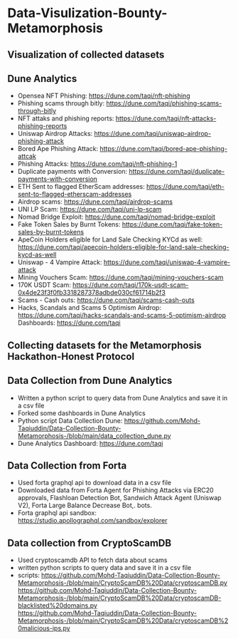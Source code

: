 # Data-Visulization-Bounty-Metamorphosis

## Visualization of collected datasets

## Dune Analytics
- Opensea NFT Phishing: https://dune.com/taqi/nft-phishing
- Phishing scams through bitly: https://dune.com/taqi/phishing-scams-through-bitly
- NFT attaks and phishing reports: https://dune.com/taqi/nft-attacks-phishing-reports
- Uniswap Airdrop Attacks: https://dune.com/taqi/uniswap-airdrop-phishing-attack
- Bored Ape Phishing Attack: https://dune.com/taqi/bored-ape-phishing-attcak
- Phishing Attacks: https://dune.com/taqi/nft-phishing-1
- Duplicate payments with Conversion: https://dune.com/taqi/duplicate-payments-with-conversion
- ETH Sent to flagged EtherScam addresses: https://dune.com/taqi/eth-sent-to-flagged-etherscam-addresses
- Airdrop scams: https://dune.com/taqi/airdrop-scams
- UNI LP Scam: https://dune.com/taqi/uni-lp-scam
- Nomad Bridge Exploit: https://dune.com/taqi/nomad-bridge-exploit
- Fake Token Sales by Burnt Tokens: https://dune.com/taqi/fake-token-sales-by-burnt-tokens
- ApeCoin Holders eligible for Land Sale Checking KYCd as well: https://dune.com/taqi/apecoin-holders-eligible-for-land-sale-checking-kycd-as-well
- Uniswap - 4 Vampire Attack: https://dune.com/taqi/uniswap-4-vampire-attack
- Mining Vouchers Scam: https://dune.com/taqi/mining-vouchers-scam
- 170K USDT Scam: https://dune.com/taqi/170k-usdt-scam-0x4de23f3f0fb3318287378adbde030cf61714b2f3
- Scams - Cash outs: https://dune.com/taqi/scams-cash-outs
-  Hacks, Scandals and Scams 5 Optimism Airdrop: https://dune.com/taqi/hacks-scandals-and-scams-5-optimism-airdrop
Dashboards: https://dune.com/taqi




## Collecting datasets for the Metamorphosis Hackathon-Honest Protocol

## Data Collection from Dune Analytics

- Written a python script to query data from Dune Analytics and save it in a csv file
- Forked some dashboards in Dune Analytics
- Python script Data Collection Dune: https://github.com/Mohd-Taqiuddin/Data-Collection-Bounty-Metamorphosis-/blob/main/data_collection_dune.py
- Dune Analytics Dashboard: https://dune.com/taqi


## Data Collection from Forta

- Used forta graphql api to download data in a csv file
- Downloaded data from Forta Agent for Phishing Attacks via ERC20 approvals, Flashloan Detection Bot, Sandwich Attack Agent (Uniswap V2), Forta Large Balance Decrease Bot,. bots.
- Forta graphql api sandbox: https://studio.apollographql.com/sandbox/explorer


## Data collection from CryptoScamDB

- Used cryptoscamdb API to fetch data about scams
- written python scripts to query data and save it in a csv file
- scripts: https://github.com/Mohd-Taqiuddin/Data-Collection-Bounty-Metamorphosis-/blob/main/CryptoScamDB%20Data/cryptoscamDB.py <br>
https://github.com/Mohd-Taqiuddin/Data-Collection-Bounty-Metamorphosis-/blob/main/CryptoScamDB%20Data/cryptoscamDB-blacklisted%20domains.py <br>
https://github.com/Mohd-Taqiuddin/Data-Collection-Bounty-Metamorphosis-/blob/main/CryptoScamDB%20Data/cryptoscamDB%20malicious-ips.py
